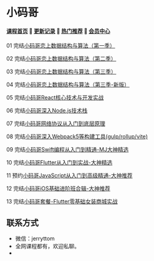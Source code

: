 # 小码哥

#### [**课程首页**](../../README.md) 💖 [**更新记录**](./gxjl-2024.md) 💖 [**热门推荐**](./rmtj.md) 💖 [**会员中心**](./vip.md)

01 完结[小码哥恋上数据结构与算法（第一季）](https://ke.qq.com/course/385223)

02 完结[小码哥恋](https://ke.qq.com/course/385223)[上数据结构与算法（第二季）](https://ke.qq.com/course/421398)

03 完结[小码哥恋](https://ke.qq.com/course/385223)[上数据结构与算法（第三季）](https://ke.qq.com/course/473705)

04 完结[小码哥恋](https://ke.qq.com/course/385223)[上数据结构与算法（第三季-新版）](https://ke.qq.com/course/473705)

05 完结[小码哥React核心技术与开发实战](https://ke.qq.com/course/2555753)

06 完结[小码哥深入Node.js技术栈](https://ke.qq.com/course/3025600)

07 完结[小码哥网络协议从入门到底层原理](https://ke.qq.com/course/2900359)

08 完结[小码哥深入Webpack5等构建工具(gulp/rollup/vite)](https://ke.qq.com/course/3135768)

09 完结[小码哥Swift编程从入门到精通-MJ大神精选](https://ke.qq.com/course/392094)

10 完结[小码哥Flutter从入门到实战-大神精选](https://ke.qq.com/course/469774)

11 预约[小码哥JavaScript从入门到高级精通-大神推荐](https://ke.qq.com/course/3137011)

12 完结[小码哥iOS基础进阶班合辑-大神推荐](https://ke.qq.com/course/package/15652)

13 完结[小码哥套餐-Flutter零基础女装商城实战](https://ke.qq.com/course/package/18833)

## **联系方式**

-  微信：jerryttom
-  全网课程都有，欢迎私聊。
-   